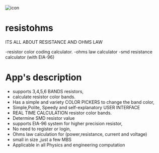 ![icon](https://user-images.githubusercontent.com/45265245/114017902-49b31200-9875-11eb-848d-c90d1a55ea98.png)

# resistohms
ITS ALL ABOUT RESISTANCE AND OHMS LAW

-resistor color coding calculator.
-ohms law calculator
-smd resistance calculator (with EIA-96)

# App's description

- supports 3,4,5,6 BANDS resistors,
- calculate resistor color bands.
- Has a simple and variety COLOR PICKERS to change the band color,
- Simple,Polite, Speedy and self-explanatory USER INTERFACE
- REAL TIME CALCULATION resistor color bands.
- Determine SMD resistor value
- supports EIA-96 system for higher precision resistor,
- No need to register or login,
- Ohms law calculation for (power,resistance, current and voltage)
- small in size ,just a few MBS
- Applicable in all Physics and engineering computation




